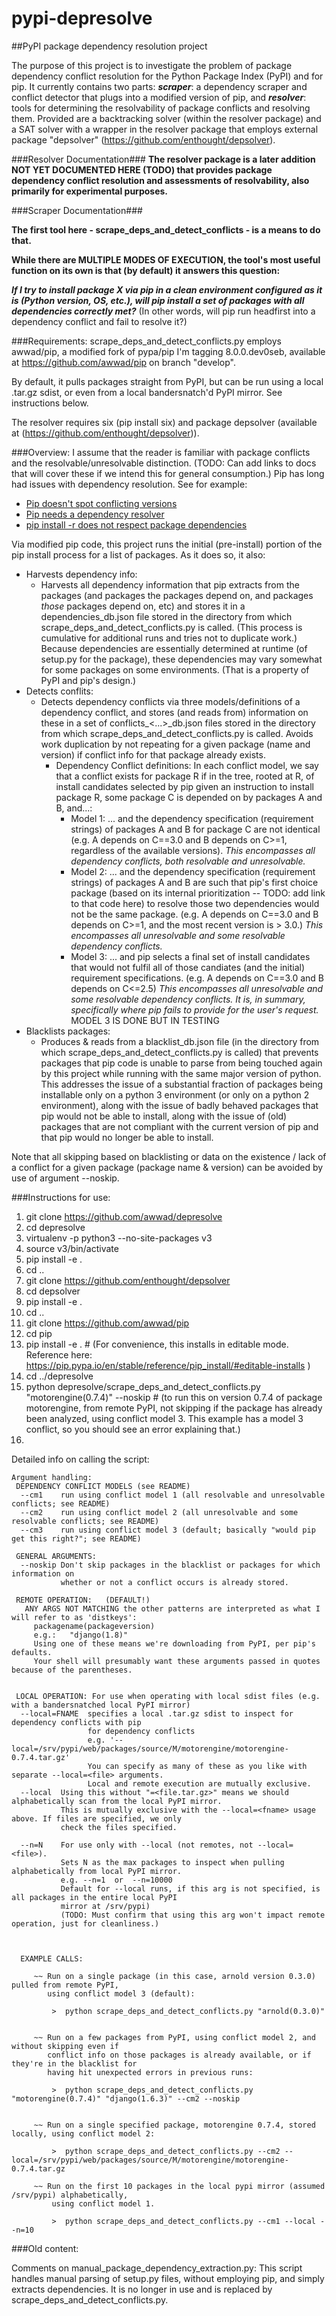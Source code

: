 # pypi-depresolve
##PyPI package dependency resolution project

The purpose of this project is to investigate the problem of package dependency conflict resolution for the Python Package Index (PyPI) and for pip. It currently contains two parts: ***scraper***: a dependency scraper and conflict detector that plugs into a modified version of pip, and ***resolver***: tools for determining the resolvability of package conflicts and resolving them. Provided are a backtracking solver (within the resolver package) and a SAT solver with a wrapper in the resolver package that employs external package "depsolver" (https://github.com/enthought/depsolver).

###Resolver Documentation###
**The resolver package is a later addition NOT YET DOCUMENTED HERE (TODO) that provides package dependency conflict resolution and assessments of resolvability, also primarily for experimental purposes.**


###Scraper Documentation###

**The first tool here - scrape_deps_and_detect_conflicts - is a means to do that.**



**While there are MULTIPLE MODES OF EXECUTION, the tool's most useful function on its own is that (by default) it answers this question:**

***If I try to install package X via pip in a clean environment configured as it is (Python version, OS, etc.), will pip install a set of packages with all dependencies correctly met?*** (In other words, will pip run headfirst into a dependency conflict and fail to resolve it?)


###Requirements:
scrape_deps_and_detect_conflicts.py employs awwad/pip, a modified fork of pypa/pip I'm tagging 8.0.0.dev0seb, available at https://github.com/awwad/pip on branch "develop".

By default, it pulls packages straight from PyPI, but can be run using a local .tar.gz sdist, or even from a local bandersnatch'd PyPI mirror. See instructions below.

The resolver requires six (pip install six) and package depsolver (available at (https://github.com/enthought/depsolver)).

###Overview:
I assume that the reader is familiar with package conflicts and the resolvable/unresolvable distinction. (TODO: Can add links to docs that will cover these if we intend this for general consumption.) Pip has long had issues with dependency resolution. See for example:
* [Pip doesn't spot conflicting versions](https://github.com/pypa/pip/issues/775#issuecomment-12748095)
* [Pip needs a dependency resolver](https://github.com/pypa/pip/issues/988)
* [pip install -r does not respect package dependencies](https://github.com/pypa/pip/issues/3183)


Via modified pip code, this project runs the initial (pre-install) portion of the pip install process for a list of packages. As it does so, it also:
  - Harvests dependency info:
    - Harvests all dependency information that pip extracts from the packages (and packages the packages depend on, and packages *those* packages depend on, etc) and stores it in a dependencies_db.json file stored in the directory from which scrape_deps_and_detect_conflicts.py is called. (This process is cumulative for additional runs and tries not to duplicate work.) Because dependencies are essentially determined at runtime (of setup.py for the package), these dependencies may vary somewhat for some packages on some environments. (That is a property of PyPI and pip's design.)
  - Detects conflits:
    - Detects dependency conflicts via three models/definitions of a dependency conflict, and stores (and reads from) information on these in a set of conflicts_<...>_db.json files stored in the directory from which scrape_deps_and_detect_conflicts.py is called. Avoids work duplication by not repeating for a given package (name and version) if conflict info for that package already exists.
      - Dependency Conflict definitions: In each conflict model, we say that a conflict exists for package R if in the tree, rooted at R, of install candidates selected by pip given an instruction to install package R, some package C is depended on by packages A and B, and...:
        - Model 1: ... and the dependency specification (requirement strings) of packages A and B for package C are not identical (e.g. A depends on C==3.0 and B depends on C>=1, regardless of the available versions). *This encompasses all dependency conflicts, both resolvable and unresolvable.*
        - Model 2: ... and the dependency specification (requirement strings) of packages A and B are such that pip's first choice package (based on its internal prioritization -- TODO: add link to that code here) to resolve those two dependencies would not be the same package. (e.g. A depends on C==3.0 and B depends on C>=1, and the most recent version is > 3.0.) *This encompasses all unresolvable and some resolvable dependency conflicts.*
        - Model 3: ... and pip selects a final set of install candidates that would not fulfil all of those candiates (and the initial) requirement specifications. (e.g. A depends on C==3.0 and B depends on C<=2.5) *This encompasses all unresolvable and some resolvable dependency conflicts. It is, in summary, specifically where pip fails to provide for the user's request.* MODEL 3 IS DONE BUT IN TESTING
  - Blacklists packages:
    - Produces & reads from a blacklist_db.json file (in the directory from which scrape_deps_and_detect_conflicts.py is called) that prevents packages that pip code is unable to parse from being touched again by this project while running with the same major version of python. This addresses the issue of a substantial fraction of packages being installable only on a python 3 environment (or only on a python 2 environment), along with the issue of badly behaved packages that pip would not be able to install, along with the issue of (old) packages that are not compliant with the current version of pip and that pip would no longer be able to install.

Note that all skipping based on blacklisting or data on the existence / lack of a conflict for a given package (package name & version) can be avoided by use of argument --noskip.


###Instructions for use:

1.  git clone https://github.com/awwad/depresolve
2.  cd depresolve
2.  virtualenv -p python3 --no-site-packages v3
3.  source v3/bin/activate
4.  pip install -e .
4.  cd ..
11. git clone https://github.com/enthought/depsolver
12. cd depsolver
13. pip install -e .
14. cd ..
5.  git clone https://github.com/awwad/pip
6.  cd pip
9.  pip install -e .     # (For convenience, this installs in editable mode. Reference here: https://pip.pypa.io/en/stable/reference/pip_install/#editable-installs )
10. cd ../depresolve
13. python depresolve/scrape_deps_and_detect_conflicts.py "motorengine(0.7.4)" --noskip      # (to run this on version 0.7.4 of package motorengine, from remote PyPI, not skipping if the package has already been analyzed, using conflict model 3. This example has a model 3 conflict, so you should see an error explaining that.)
14. 

Detailed info on calling the script:

```
Argument handling:
 DEPENDENCY CONFLICT MODELS (see README)
  --cm1    run using conflict model 1 (all resolvable and unresolvable conflicts; see README)
  --cm2    run using conflict model 2 (all unresolvable and some resolvable conflicts; see README)
  --cm3    run using conflict model 3 (default; basically "would pip get this right?"; see README)

 GENERAL ARGUMENTS:
  --noskip Don't skip packages in the blacklist or packages for which information on
           whether or not a conflict occurs is already stored.

 REMOTE OPERATION:   (DEFAULT!)
   ANY ARGS NOT MATCHING the other patterns are interpreted as what I will refer to as 'distkeys':
     packagename(packageversion)
     e.g.:   "django(1.8)"
     Using one of these means we're downloading from PyPI, per pip's defaults.
     Your shell will presumably want these arguments passed in quotes because of the parentheses.


 LOCAL OPERATION: For use when operating with local sdist files (e.g. with a bandersnatched local PyPI mirror)
  --local=FNAME  specifies a local .tar.gz sdist to inspect for dependency conflicts with pip
                 for dependency conflicts
                 e.g. '--local=/srv/pypi/web/packages/source/M/motorengine/motorengine-0.7.4.tar.gz'
                 You can specify as many of these as you like with separate --local=<file> arguments.
                 Local and remote execution are mutually exclusive.
  --local  Using this without "=<file.tar.gz>" means we should alphabetically scan from the local PyPI mirror.
           This is mutually exclusive with the --local=<fname> usage above. If files are specified, we only
           check the files specified.

  --n=N    For use only with --local (not remotes, not --local=<file>).
           Sets N as the max packages to inspect when pulling alphabetically from local PyPI mirror.
           e.g. --n=1  or  --n=10000
           Default for --local runs, if this arg is not specified, is all packages in the entire local PyPI
           mirror at /srv/pypi)
           (TODO: Must confirm that using this arg won't impact remote operation, just for cleanliness.)



  EXAMPLE CALLS:

     ~~ Run on a single package (in this case, arnold version 0.3.0) pulled from remote PyPI,
        using conflict model 3 (default):

         >  python scrape_deps_and_detect_conflicts.py "arnold(0.3.0)"


     ~~ Run on a few packages from PyPI, using conflict model 2, and without skipping even if
        conflict info on those packages is already available, or if they're in the blacklist for
        having hit unexpected errors in previous runs:

         >  python scrape_deps_and_detect_conflicts.py "motorengine(0.7.4)" "django(1.6.3)" --cm2 --noskip


     ~~ Run on a single specified package, motorengine 0.7.4, stored locally, using conflict model 2:

         >  python scrape_deps_and_detect_conflicts.py --cm2 --local=/srv/pypi/web/packages/source/M/motorengine/motorengine-0.7.4.tar.gz

     ~~ Run on the first 10 packages in the local pypi mirror (assumed /srv/pypi) alphabetically,
         using conflict model 1.

         >  python scrape_deps_and_detect_conflicts.py --cm1 --local --n=10
```  


###Old content:

Comments on manual_package_dependency_extraction.py: 
This script handles manual parsing of setup.py files, without employing pip, and simply extracts dependencies. It is no longer in use and is replaced by scrape_deps_and_detect_conflicts.py.
